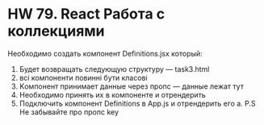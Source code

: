 # HW 79. React Работа с коллекциями

Необходимо создать компонент Definitions.jsx который:

1. Будет возвращать следующую структуру — task3.html
2. всі компоненти повинні бути класові
3. Kомпонент принимает данные через пропс — данные лежат тут
4. Необходимо принять их в компоненте и отрендерить
5. Подключить компонент Definitions в App.js и отрендерить его
 a. P.S Не забывайте про пропс key